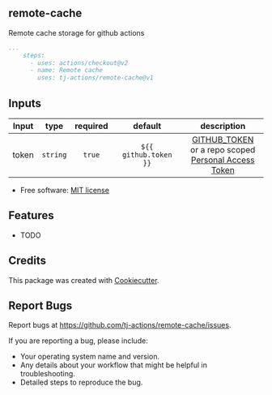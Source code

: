 ## remote-cache

Remote cache storage for github actions

```yaml
...
    steps:
      - uses: actions/checkout@v2
      - name: Remote cache
        uses: tj-actions/remote-cache@v1
```

## Inputs

|   Input       |    type    |  required     |  default                      |  description  |
|:-------------:|:-----------:|:-------------:|:----------------------------:|:-------------:|
| token         |  `string`   |    `true`    | `${{ github.token }}` | [GITHUB\_TOKEN](https://docs.github.com/en/free-pro-team@latest/actions/reference/authentication-in-a-workflow#using-the-github_token-in-a-workflow) <br /> or a repo scoped <br /> [Personal Access Token](https://docs.github.com/en/free-pro-team@latest/github/authenticating-to-github/creating-a-personal-access-token)              |

*   Free software: [MIT license](LICENSE)

## Features

*   TODO

## Credits

This package was created with [Cookiecutter](https://github.com/cookiecutter/cookiecutter).

## Report Bugs

Report bugs at https://github.com/tj-actions/remote-cache/issues.

If you are reporting a bug, please include:

*   Your operating system name and version.
*   Any details about your workflow that might be helpful in troubleshooting.
*   Detailed steps to reproduce the bug.
